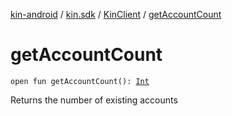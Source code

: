 [kin-android](../../index.md) / [kin.sdk](../index.md) / [KinClient](index.md) / [getAccountCount](./get-account-count.md)

# getAccountCount

`open fun getAccountCount(): `[`Int`](https://kotlinlang.org/api/latest/jvm/stdlib/kotlin/-int/index.html)

Returns the number of existing accounts

